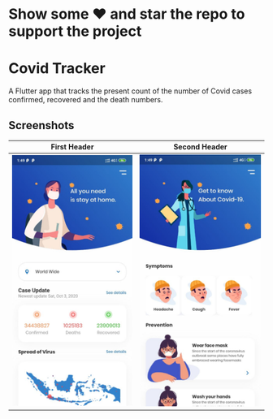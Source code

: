 # Show some ❤️ and star the repo to support the project
# Covid Tracker

A Flutter app that tracks the present count of the number of Covid cases confirmed, recovered and the death numbers. 

## Screenshots
First Header | Second Header
------------ | -------------
 ![](assets/ss1.jpg) | ![](assets/ss2.jpg)
  
  






